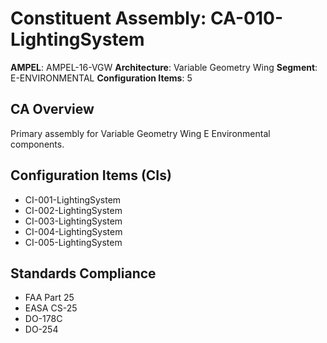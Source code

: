 # Constituent Assembly: CA-010-LightingSystem

**AMPEL**: AMPEL-16-VGW
**Architecture**: Variable Geometry Wing
**Segment**: E-ENVIRONMENTAL
**Configuration Items**: 5

## CA Overview
Primary assembly for Variable Geometry Wing E Environmental components.

## Configuration Items (CIs)
- CI-001-LightingSystem
- CI-002-LightingSystem
- CI-003-LightingSystem
- CI-004-LightingSystem
- CI-005-LightingSystem

## Standards Compliance
- FAA Part 25
- EASA CS-25
- DO-178C
- DO-254
